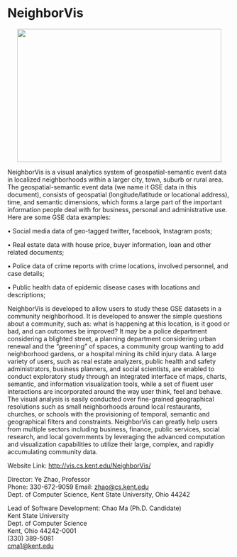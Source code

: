 # NeighborVis

<p align="center">
  <img width="460" height="300" src="https://github.com/AlexMa1989/NeighborVis/blob/master/profile.png">
</p>

NeighborVis is a visual analytics system of geospatial-semantic event data in localized neighborhoods within a larger city, town, suburb or rural area. The geospatial-semantic event data (we name it GSE data in this document), consists of geospatial (longitude/latitude or locational address), time, and semantic dimensions, which forms a large part of the important information people deal with for business, personal and administrative use. Here are some GSE data examples:

•	Social media data of geo-tagged twitter, facebook, Instagram posts;

•	Real estate data with house price, buyer information, loan and other related documents;

•	Police data of crime reports with crime locations, involved personnel, and case details;

•	Public health data of epidemic disease cases with locations and descriptions;

NeighborVis is developed to allow users to study these GSE datasets in a community neighborhood. It is developed to answer the simple questions about a community, such as: what is happening at this location, is it good or bad, and can outcomes be improved? It may be a police department considering a blighted street, a planning department considering urban renewal and the “greening” of spaces, a community group wanting to add neighborhood gardens, or a hospital mining its child injury data. A large variety of users, such as real estate analyzers, public health and safety administrators, business planners, and social scientists, are enabled to conduct exploratory study through an integrated interface of maps, charts, semantic, and information visualization tools, while a set of fluent user interactions are incorporated around the way user think, feel and behave. The visual analysis is easily conducted over fine-grained geographical resolutions such as small neighborhoods around local restaurants, churches, or schools with the provisioning of temporal, semantic and geographical filters and constraints. NeighborVis can greatly help users from multiple sectors including business, finance, public services, social research, and local governments by leveraging the advanced computation and visualization capabilities to utilize their large, complex, and rapidly accumulating community data.

Website Link: http://vis.cs.kent.edu/NeighborVis/

Director: 
Ye Zhao, Professor</br>
Phone: 330-672-9059 Email: zhao@cs.kent.edu</br>
Dept. of Computer Science, Kent State University, Ohio 44242</br>

Lead of Software Development:
Chao Ma (Ph.D. Candidate)</br>
Kent State University </br>
Dept. of Computer Science</br>
Kent, Ohio 44242-0001</br>
(330) 389-5081 </br>
cma1@kent.edu</br>
